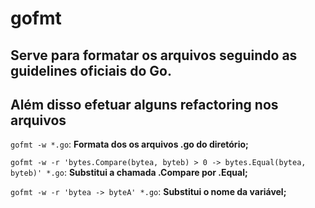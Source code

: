# gofmt

## Serve para formatar os arquivos seguindo as guidelines oficiais do Go.
## Além disso efetuar alguns refactoring nos arquivos

`gofmt -w *.go`: **Formata dos os arquivos .go do diretório;**

`gofmt -w -r 'bytes.Compare(bytea, byteb) > 0 -> bytes.Equal(bytea, byteb)' *.go`: **Substitui a chamada .Compare por .Equal;**

`gofmt -w -r 'bytea -> byteA' *.go`: **Substitui o nome da variável;**
